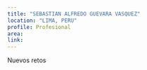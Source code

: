 ```yaml
---
title: "SEBASTIAN ALFREDO GUEVARA VASQUEZ"
location: "LIMA, PERU"
profile: Profesional
area: 
link: 
---
```


Nuevos retos